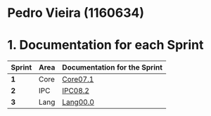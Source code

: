 **Pedro Vieira** (1160634)
===============================

# 1. Documentation for each Sprint


|Sprint  | Area | Documentation for the Sprint |
|--------|------|------------------------------|
| **1**  | Core | [Core07.1](sp1)         |
| **2**  | IPC  | [IPC08.2](sp2)         |																				
| **3**  | Lang | [Lang00.0](sp3)         |																			
